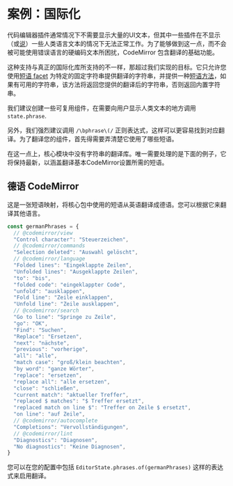 # 案例：国际化

代码编辑器插件通常情况下不需要显示大量的UI文本，但其中一些插件在不显示（或[说](https://codemirror.net/docs/ref/#view.EditorView%5Eannounce)）一些人类语言文本的情况下无法正常工作。为了能够做到这一点，而不会被可能使用错误语言的硬编码文本所困扰，CodeMirror 包含翻译的基础功能。

这种支持与真正的国际化库所支持的不一样，那超过我们实现的目标。它只允许您使用[短语 facet](https://codemirror.net/docs/ref/#state.EditorState%5Ephrases) 为特定的固定字符串提供翻译的字符串，并提供一种[短语方法](https://codemirror.net/docs/ref/#state.EditorState.phrase)，如果有可用的字符串，该方法将返回您提供的翻译后的字符串，否则返回内置字符串。

我们建议创建一些可复用组件，在需要向用户显示人类文本的地方调用 `state.phrase`.

另外，我们强烈建议调用 `/\bphrase\(/` 正则表达式，这样可以更容易找到对应翻译。为了翻译您的组件，首先得需要弄清楚它使用了哪些短语。

在这一点上，核心模块中没有字符串的翻译库。唯一需要处理的是下面的例子，它将保持最新，以涵盖翻译基本CodeMirror设置所需的短语。

## 德语 CodeMirror

这是一张短语映射，将核心包中使用的短语从英语翻译成德语。您可以根据它来翻译其他语言。

``` javascript
const germanPhrases = {
  // @codemirror/view
  "Control character": "Steuerzeichen",
  // @codemirror/commands
  "Selection deleted": "Auswahl gelöscht",
  // @codemirror/language
  "Folded lines": "Eingeklappte Zeilen",
  "Unfolded lines": "Ausgeklappte Zeilen",
  "to": "bis",
  "folded code": "eingeklappter Code",
  "unfold": "ausklappen",
  "Fold line": "Zeile einklappen",
  "Unfold line": "Zeile ausklappen",
  // @codemirror/search
  "Go to line": "Springe zu Zeile",
  "go": "OK",
  "Find": "Suchen",
  "Replace": "Ersetzen",
  "next": "nächste",
  "previous": "vorherige",
  "all": "alle",
  "match case": "groß/klein beachten",
  "by word": "ganze Wörter",
  "replace": "ersetzen",
  "replace all": "alle ersetzen",
  "close": "schließen",
  "current match": "aktueller Treffer",
  "replaced $ matches": "$ Treffer ersetzt",
  "replaced match on line $": "Treffer on Zeile $ ersetzt",
  "on line": "auf Zeile",
  // @codemirror/autocomplete
  "Completions": "Vervollständigungen",
  // @codemirror/lint
  "Diagnostics": "Diagnosen",
  "No diagnostics": "Keine Diagnosen",
}
```

您可以在您的配置中包括 `EditorState.phrases.of(germanPhrases)` 这样的表达式来启用翻译。
